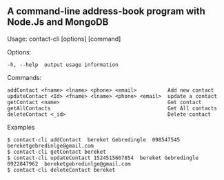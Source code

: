 ## A command-line address-book program with Node.Js and MongoDB


  Usage: contact-cli [options] [command]


  Options:

    -h, --help  output usage information


  Commands:

    addContact <fname> <lname> <phone> <email>          Add new contact
    updateContact <Id> <fname> <lname> <phone> <email>  update a contact
    getContact <name>                                   Get contact
    getAllContacts                                      Get All contacts
    deleteContact <_id>                                 Delete contact

  Examples

	$ contact-cli addContact  bereket Gebredingle  098547545  bereketgebredinlge@gmail.com
	$ contact-cli getContact bereket
	$ contact-cli updateContact 1524515667854  bereket Gebredingle  0922847962  bereketgebredinlge@gmail.com
	$ contact-cli deleteContact bereket

